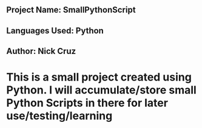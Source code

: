 ## Project Name: SmallPythonScript
## Languages Used: Python
## Author: Nick Cruz
# This is a small project created using Python. I will accumulate/store small Python Scripts in there for later use/testing/learning
